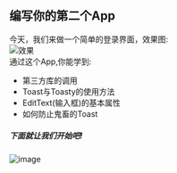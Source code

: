 ## 编写你的第二个App
今天，我们来做一个简单的登录界面，效果图:  
![效果](https://github.com/stepfencurryxiao/30DaysOfAndroid/blob/master/docs/Day03/image/1579827883851.gif)  
通过这个App,你能学到:  
* 第三方库的调用  
* Toast与Toasty的使用方法  
* EditText(输入框)的基本属性  
* 如何防止鬼畜的Toast  
##### 下面就让我们开始吧!  
![image](https://github.com/stepfencurryxiao/30DaysOfAndroid/blob/master/docs/Day03/image/accepted.png)  
